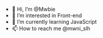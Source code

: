 - 👋 Hi, I’m @Mwbie
- 👀 I’m interested in Front-end
- 🌱 I’m currently learning JavaScript
- 📫 How to reach me @mwni_slh

<!---
Mwbie/Mwbie is a ✨ special ✨ repository because its `README.md` (this file) appears on your GitHub profile.
You can click the Preview link to take a look at your changes.
--->
